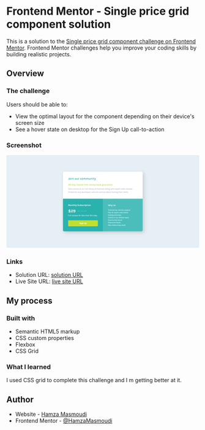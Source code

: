 # Frontend Mentor - Single price grid component solution

This is a solution to the [Single price grid component challenge on Frontend Mentor](https://www.frontendmentor.io/challenges/single-price-grid-component-5ce41129d0ff452fec5abbbc). Frontend Mentor challenges help you improve your coding skills by building realistic projects.

## Overview

### The challenge

Users should be able to:

- View the optimal layout for the component depending on their device's screen size
- See a hover state on desktop for the Sign Up call-to-action

### Screenshot

![](/images/screenshot.png)

### Links

- Solution URL: [solution URL ](https://www.frontendmentor.io/solutions/singlepricecomponentcss-grid--tuLaKEAnV)
- Live Site URL: [live site URL ](https://single-price-div.netlify.app/)

## My process

### Built with

- Semantic HTML5 markup
- CSS custom properties
- Flexbox
- CSS Grid

### What I learned

I used CSS grid to complete this challenge and I m getting better at it.

## Author

- Website - [Hamza Masmoudi](https://hamzamasmoudi.netlify.app/)
- Frontend Mentor - [@HamzaMasmoudi](https://www.frontendmentor.io/profile/HamzaMasmoudi)
